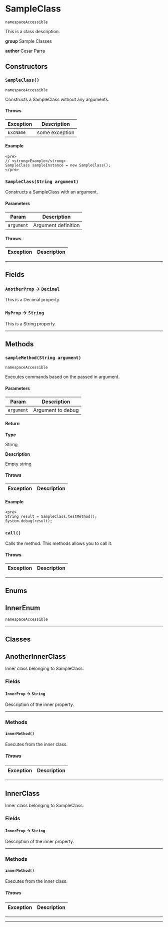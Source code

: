 # SampleClass

`namespaceAccessible`

This is a class description.


**group** Sample Classes

**author** Cesar Parra
## Constructors
### `SampleClass()`

`namespaceAccessible`

Constructs a SampleClass without any arguments.
#### Throws
|Exception|Description|
|---------|-----------|
|`ExcName` | some exception |

#### Example
```apex
<pre>
// <strong>Example</strong>
SampleClass sampleInstance = new SampleClass();
</pre>
```

### `SampleClass(String argument)`

Constructs a SampleClass with an argument.
#### Parameters
|Param|Description|
|-----|-----------|
|`argument` | Argument definition |

#### Throws
|Exception|Description|
|---------|-----------|

---
## Fields

### `AnotherProp` → `Decimal`

This is a Decimal property.

### `MyProp` → `String`

This is a String property.

---
## Methods
### `sampleMethod(String argument)`

`namespaceAccessible`

Executes commands based on the passed in argument.
#### Parameters
|Param|Description|
|-----|-----------|
|`argument` | Argument to debug |

#### Return

**Type**

String

**Description**

Empty string

#### Throws
|Exception|Description|
|---------|-----------|

#### Example
```apex
<pre>
String result = SampleClass.testMethod();
System.debug(result);
```

### `call()`

Calls the method. This methods allows you to call it.
#### Throws
|Exception|Description|
|---------|-----------|

---
## Enums
## InnerEnum

`namespaceAccessible`

---
## Classes
## AnotherInnerClass

Inner class belonging to SampleClass.

### Fields

#### `InnerProp` → `String`

Description of the inner property.

---
### Methods
#### `innerMethod()`

Executes from the inner class.
##### Throws
|Exception|Description|
|---------|-----------|

---

## InnerClass

Inner class belonging to SampleClass.

### Fields

#### `InnerProp` → `String`

Description of the inner property.

---
### Methods
#### `innerMethod()`

Executes from the inner class.
##### Throws
|Exception|Description|
|---------|-----------|

---

---
